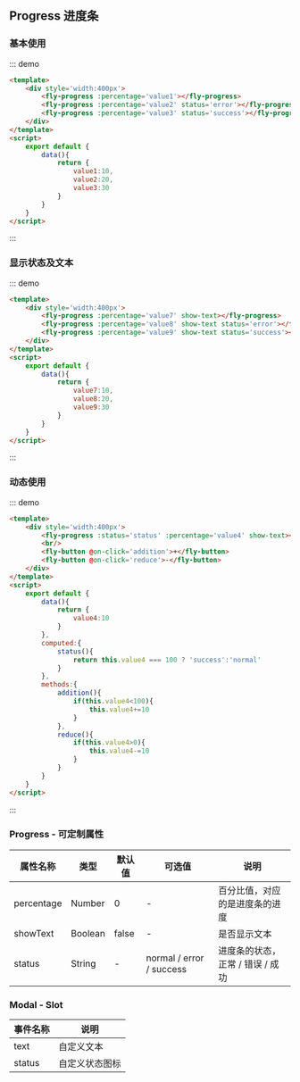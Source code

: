 <script>
    export default {
        data(){
            return {
                value1:10,
                value2:20,
                value3:30,
                value4:10,
                value5:20,
                value6:30,
                value7:10,
                value8:20,
                value9:30
            }
        },
        computed:{
            status(){
                return this.value4 === 100 ? 'success':'normal'
            }
        },
        methods:{
            addition(){
                if(this.value4<100){
                    this.value4+=10
                }
            },
            reduce(){
                if(this.value4>0){
                    this.value4-=10
                }
            }
        }
    }
</script>

## Progress 进度条

### 基本使用

::: demo
```html
<template>
    <div style='width:400px'>
        <fly-progress :percentage='value1'></fly-progress>
        <fly-progress :percentage='value2' status='error'></fly-progress>
        <fly-progress :percentage='value3' status='success'></fly-progress>
    </div>
</template>
<script>
    export default {
        data(){
            return {
                value1:10,
                value2:20,
                value3:30
            }
        }
    }
</script>
```
:::

### 显示状态及文本

::: demo
```html
<template>
    <div style='width:400px'>
        <fly-progress :percentage='value7' show-text></fly-progress>
        <fly-progress :percentage='value8' show-text status='error'></fly-progress>
        <fly-progress :percentage='value9' show-text status='success'></fly-progress>
    </div>
</template>
<script>
    export default {
        data(){
            return {
                value7:10,
                value8:20,
                value9:30
            }
        }
    }
</script>
```
:::

### 动态使用

::: demo
```html
<template>
    <div style='width:400px'>
        <fly-progress :status='status' :percentage='value4' show-text></fly-progress>
        <br/>
        <fly-button @on-click='addition'>+</fly-button>
        <fly-button @on-click='reduce'>-</fly-button>
    </div>
</template>
<script>
    export default {
        data(){
            return {
                value4:10
            }
        },
        computed:{
            status(){
                return this.value4 === 100 ? 'success':'normal'
            }
        },
        methods:{
            addition(){
                if(this.value4<100){
                    this.value4+=10
                }
            },
            reduce(){
                if(this.value4>0){
                    this.value4-=10
                }
            }
        }
    }
</script>
```
:::

### Progress - 可定制属性

属性名称 | 类型 | 默认值  | 可选值  | 说明  |
---------|----------|---------|---------|--------|
percentage | Number | 0 | - | 百分比值，对应的是进度条的进度 |
showText | Boolean | false | - | 是否显示文本 |
status | String | - | normal / error / success | 进度条的状态，正常 / 错误 / 成功 |

### Modal - Slot

事件名称 | 说明
---------|----------|
text | 自定义文本|
status | 自定义状态图标 |